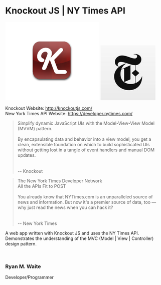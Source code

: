 # Knockout JS | NY Times API
![](img/knockout.png)
![](img/nytimes.jpg)

Knockout Website: http://knockoutjs.com/
<br/>
New York Times API Website: https://developer.nytimes.com/

<blockquote>
Simplify dynamic JavaScript UIs with the Model-View-View Model (MVVM) pattern.
<br/><br/>
By encapsulating data and behavior into a view model, you get a clean, extensible foundation on which to build sophisticated UIs without getting lost in a tangle of event handlers and manual DOM updates.
<br/><br/><br/>
-- Knockout
</blockquote>

<blockquote>
The New York Times Developer Network<br/>
All the APIs Fit to POST
<br/><br/>
You already know that NYTimes.com is an unparalleled source of news and information. But now it's a premier source of data, too — why just read the news when you can hack it?
<br/><br/><br/>
-- New York Times
</blockquote>

A web app written with Knockout JS and uses the NY Times API. <br/>
Demonstrates the understanding of the MVC (Model | View | Controller) design pattern.

<br/>

### Ryan M. Waite
Developer/Programmer
